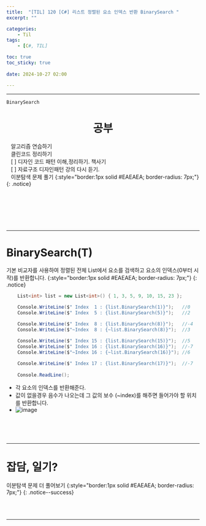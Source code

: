 ```yaml
---
title:  "[TIL] 120 [C#] 리스트 정렬된 요소 인덱스 반환 BinarySearch "
excerpt: ""

categories:
    - Til
tags:
    - [C#, TIL]

toc: true
toc_sticky: true
 
date: 2024-10-27 02:00

---
```

- - -

`BinarySearch`

<center><H1>  공부 </H1></center>

&nbsp;&nbsp; 알고리즘 연습하기     
&nbsp;&nbsp; 클린코드 정리하기   
&nbsp;&nbsp; [ ] 디자인 코드 패턴 이해,정리하기. 책사기  
&nbsp;&nbsp; [ ] 자료구조 디자인패턴 강의 다시 듣기.   
&nbsp;&nbsp; 이분탐색 문제 풀기
{:style="border:1px solid #EAEAEA; border-radius: 7px;"}
{: .notice}  


<br><br><br><br><br>
- - - 

# BinarySearch(T)
기본 비교자를 사용하여 정렬된 전체 List<T>에서 요소를 검색하고 요소의 인덱스(0부터 시작)를 반환합니다.
{:style="border:1px solid #EAEAEA; border-radius: 7px;"}
{: .notice}  

<div class="notice--primary" markdown="1"> 

```c# 
    List<int> list = new List<int>() { 1, 3, 5, 9, 10, 15, 23 };

    Console.WriteLine($" Index  1 : {list.BinarySearch(1)}");   //0
    Console.WriteLine($" Index  5 : {list.BinarySearch(5)}");   //2

    Console.WriteLine($" Index  8 : {list.BinarySearch(8)}");   //-4
    Console.WriteLine($"~Index  8 : {~list.BinarySearch(8)}");  //3

    Console.WriteLine($" Index 15 : {list.BinarySearch(15)}");  //5
    Console.WriteLine($" Index 16 : {list.BinarySearch(16)}");  //-7
    Console.WriteLine($"~Index 16 : {~list.BinarySearch(16)}"); //6
    
    Console.WriteLine($" Index 17 : {list.BinarySearch(17)}");  //-7
    
    Console.ReadLine();
```
- 각 요소의 인덱스를 반환해준다.  
- 값이 없을경우 음수가 나오는데 그 값의 보수 (~index)를 해주면 들어가야 할 위치를 반환합니다. 
- ![image](https://github.com/user-attachments/assets/49f0750c-2895-4b3f-b494-648223dfa926)  

</div>


<br><br><br>
- - - 


# 잡담, 일기?
이분탐색 문제 더 풀어보기
{:style="border:1px solid #EAEAEA; border-radius: 7px;"}
{: .notice--success}  


<br><br>
- - -